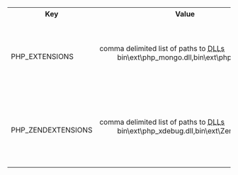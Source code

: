 <table class="table">
	<tr>
		<th>Key</th>
		<th>Value</th>
		<th>Description</th>
	</tr>
	<tr>
		<td>PHP_EXTENSIONS</td>
		<td>
			<dl>
				<dt>comma delimited list of paths to <abbr title="Dynamic Link Libraries">DLLs</abbr></dt>
				<dd>bin\ext\php_mongo.dll,bin\ext\php_xdebug.dll</dd>
			</dl>
		</td>
		<td>used for loading PHP extensions with the built in versions of PHP</td>
	</tr>
	<tr>
		<td>PHP_ZENDEXTENSIONS</td>
		<td>
			<dl>
				<dt>comma delimited list of paths to <abbr title="Dynamic Link Libraries">DLLs</abbr></dt>
				<dd>bin\ext\php_xdebug.dll,bin\ext\ZendLoader.dll</dd>
			</dl>
		</td>
		<td>used for loading zend extensions with the built in versions of PHP</td>
	</tr>
</table>
